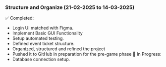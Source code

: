 

### Structure and Organize (21-02-2025 to 14-03-2025)
✅ Completed:
- Login UI matched with Figma.
- Implement Basic GUI Functionality
- Setup automated testing.
- Defined event ticket structure.
- Organized, structured and refined the project
- Pushed it to GitHub in preparation for the pre-game phase
🚧 In Progress:
- Database connection setup.